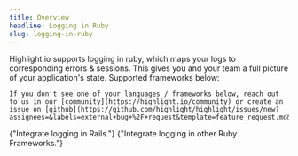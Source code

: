 ```yaml
---
title: Overview
headline: Logging in Ruby
slug: logging-in-ruby
---
```


Highlight.io supports logging in ruby, which maps your logs to corresponding errors & sessions. This gives you and your team a full picture of your application's state. Supported frameworks below:

```hint
If you don't see one of your languages / frameworks below, reach out to us in our [community](https://highlight.io/community) or create an issue on [github](https://github.com/highlight/highlight/issues/new?assignees=&labels=external+bug+%2F+request&template=feature_request.md&title=).
```

<DocsCardGroup>
    <DocsCard title="Rails" href="./rails.md">
        {"Integrate logging in Rails."}
    </DocsCard>
    <DocsCard title="Other Ruby Frameworks" href="./other.md">
        {"Integrate logging in other Ruby Frameworks."}
    </DocsCard>
</DocsCardGroup>